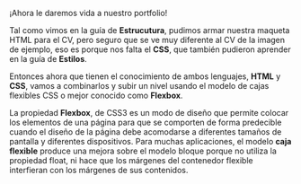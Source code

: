 ¡Ahora le daremos vida a nuestro portfolio!

Tal como vimos en la guía de **Estrucutura**, pudimos armar nuestra maqueta HTML para el CV, pero seguro que se ve muy diferente al CV de la imagen de ejemplo, eso es porque nos falta el **CSS**, que también pudieron aprender en la guía de **Estilos**.

Entonces ahora que tienen el conocimiento de ambos lenguajes, **HTML** y **CSS**, vamos a combinarlos y subir un nivel usando el modelo de cajas flexibles CSS o mejor conocido como **Flexbox**.

La propiedad **Flexbox**, de CSS3 es un modo de diseño que permite colocar los elementos de una página para que se comporten de forma predecible cuando el diseño de la página debe acomodarse a diferentes tamaños de pantalla y diferentes dispositivos. Para muchas aplicaciones, el modelo **caja flexible** produce una mejora sobre el modelo bloque porque no utiliza la propiedad float, ni hace que los márgenes del contenedor flexible interfieran con los márgenes de sus contenidos.

